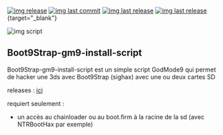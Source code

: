 [![img release](https://img.shields.io/github/release-date/Ooggle/Boot9Strap-gm9-install-script.svg?sanitize=true&color=blue)](#)
[![img last commit](https://img.shields.io/github/last-commit/Ooggle/Boot9Strap-gm9-install-script.svg)](#)
[![img last release](https://img.shields.io/github/release/Ooggle/Boot9Strap-gm9-install-script.svg?color=red)](#)
[![img last release](https://img.shields.io/twitter/follow/Ooggule.svg?style=social)](https://twitter.com/Ooggule){target="_blank"}

![img script](https://i.imgur.com/LnI1X0J.png)


## Boot9Strap-gm9-install-script
Boot9Strap-gm9-install-script est un simple script GodMode9 qui permet de hacker une 3ds avec Boot9Strap (sighax) avec une ou deux cartes SD

releases : [ici](https://github.com/Ooggle/Boot9Strap-gm9-install-script/releases)

requiert seulement :
- un accès au chainloader ou au boot.firm à la racine de la sd (avec NTRBootHax par exemple)
